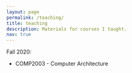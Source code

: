 ```yaml
---
layout: page
permalink: /teaching/
title: teaching
description: Materials for courses I taught.
nav: true
---
```


Fall 2020:

  * COMP2003 - Computer Architecture
